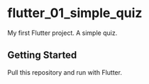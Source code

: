 # flutter_01_simple_quiz

My first Flutter project. A simple quiz.

## Getting Started

Pull this repository and run with Flutter.
